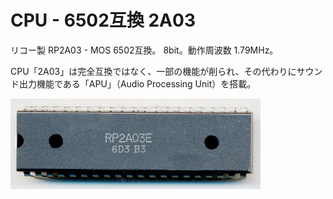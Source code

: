 # CPU - 6502互換 2A03

リコー製 RP2A03 - MOS 6502互換。
8bit。動作周波数 1.79MHz。

CPU「2A03」は完全互換ではなく、一部の機能が削られ、その代わりにサウンド出力機能である「APU」（Audio Processing Unit）を搭載。

<img src="assets/images/RP2A03.jpg" alt="RP2A03" width="400" />
